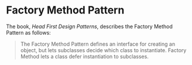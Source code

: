 # Factory Method Pattern  
The book, *Head First Design Patterns*, describes the Factory Method Pattern as follows:  

> The Factory Method Pattern defines an interface for creating an object, but lets subclasses decide which class to instantiate. Factory Method lets a class defer instantiation to subclasses.
